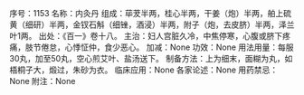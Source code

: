 序号：1153
名称：内灸丹
组成：荜茇半两，桂心半两，干姜（炮）半两，舶上硫黄（细研）半两，金钗石斛（细锉，酒浸）半两，附子（炮，去皮脐）半两，泽兰叶1两。
出处：《百一》卷十八。
主治：妇人宫脏久冷，中焦停寒，心腹或脐下疼痛，肢节倦怠，心悸怔仲，食少恶心。
加减：None
功效：None
用法用量：每服30丸，加至50丸，空心煎艾叶、盐汤送下。
制备方法：上为细末，面糊为丸，如梧桐子大，煅过，朱砂为衣。
临床应用：None
各家论述：None
用药禁忌：None
附注：None
